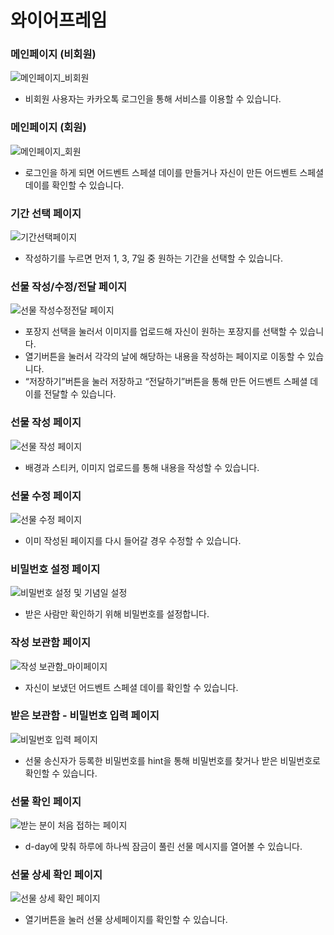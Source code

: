 # 와이어프레임

### 메인페이지 (비회원)

![메인페이지_비회원](md-images/%EB%A9%94%EC%9D%B8%ED%8E%98%EC%9D%B4%EC%A7%80_%EB%B9%84%ED%9A%8C%EC%9B%90.png)

- 비회원 사용자는 카카오톡 로그인을 통해 서비스를 이용할 수 있습니다.

  

### 메인페이지 (회원)

![메인페이지_회원](md-images/%EB%A9%94%EC%9D%B8%ED%8E%98%EC%9D%B4%EC%A7%80_%ED%9A%8C%EC%9B%90.png)

- 로그인을 하게 되면 어드벤트 스페셜 데이를 만들거나 자신이 만든 어드벤트 스페셜 데이를 확인할 수 있습니다.

  

### 기간 선택 페이지

![기간선택페이지](md-images/%EA%B8%B0%EA%B0%84%EC%84%A0%ED%83%9D%ED%8E%98%EC%9D%B4%EC%A7%80.png)

- 작성하기를 누르면 먼저 1, 3, 7일 중 원하는 기간을 선택할 수 있습니다.

  

### 선물 작성/수정/전달 페이지

![선물 작성수정전달 페이지](md-images/%EC%84%A0%EB%AC%BC%20%EC%9E%91%EC%84%B1%EC%88%98%EC%A0%95%EC%A0%84%EB%8B%AC%20%ED%8E%98%EC%9D%B4%EC%A7%80.png)

- 포장지 선택을 눌러서 이미지를 업로드해 자신이 원하는 포장지를 선택할 수 있습니다.
- 열기버튼을 눌러서 각각의 날에 해당하는 내용을 작성하는 페이지로 이동할 수 있습니다.
- “저장하기”버튼을 눌러 저장하고 “전달하기”버튼을 통해 만든 어드벤트 스페셜 데이를 전달할 수 있습니다.



### 선물 작성 페이지

![선물 작성 페이지](md-images/%EC%84%A0%EB%AC%BC%20%EC%9E%91%EC%84%B1%20%ED%8E%98%EC%9D%B4%EC%A7%80.png)

- 배경과 스티커, 이미지 업로드를 통해 내용을 작성할 수 있습니다.



### 선물 수정 페이지

![선물 수정 페이지](md-images/%EC%84%A0%EB%AC%BC%20%EC%88%98%EC%A0%95%20%ED%8E%98%EC%9D%B4%EC%A7%80.png)

- 이미 작성된 페이지를 다시 들어갈 경우 수정할 수 있습니다.

  

### 비밀번호 설정 페이지

![비밀번호 설정 및 기념일 설정](md-images/%EB%B9%84%EB%B0%80%EB%B2%88%ED%98%B8%20%EC%84%A4%EC%A0%95%20%EB%B0%8F%20%EA%B8%B0%EB%85%90%EC%9D%BC%20%EC%84%A4%EC%A0%95.png)

- 받은 사람만 확인하기 위해 비밀번호를 설정합니다.

  

### 작성 보관함 페이지

![작성 보관함_마이페이지](md-images/%EC%9E%91%EC%84%B1%20%EB%B3%B4%EA%B4%80%ED%95%A8_%EB%A7%88%EC%9D%B4%ED%8E%98%EC%9D%B4%EC%A7%80.png)

- 자신이 보냈던 어드벤트 스페셜 데이를 확인할 수 있습니다.

  

### 받은 보관함 - 비밀번호 입력 페이지

![비밀번호 입력 페이지](md-images/%EB%B9%84%EB%B0%80%EB%B2%88%ED%98%B8%20%EC%9E%85%EB%A0%A5%20%ED%8E%98%EC%9D%B4%EC%A7%80.png)

- 선물 송신자가 등록한 비밀번호를 hint을 통해 비밀번호를 찾거나 받은 비밀번호로 확인할 수 있습니다.

  

### 선물 확인 페이지

![받는 분이 처음 접하는 페이지](md-images/%EB%B0%9B%EB%8A%94%20%EB%B6%84%EC%9D%B4%20%EC%B2%98%EC%9D%8C%20%EC%A0%91%ED%95%98%EB%8A%94%20%ED%8E%98%EC%9D%B4%EC%A7%80-16499200806261.png)

- d-day에 맞춰 하루에 하나씩 잠금이 풀린 선물 메시지를 열어볼 수 있습니다.

  

### 선물 상세 확인 페이지

![선물 상세 확인 페이지](md-images/%EC%84%A0%EB%AC%BC%20%EC%83%81%EC%84%B8%20%ED%99%95%EC%9D%B8%20%ED%8E%98%EC%9D%B4%EC%A7%80.png)

- 열기버튼을 눌러 선물 상세페이지를 확인할 수 있습니다. 





